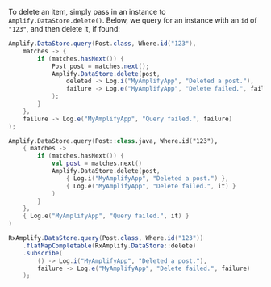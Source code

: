 To delete an item, simply pass in an instance to `Amplify.DataStore.delete()`.  Below, we query for an instance with an `id` of `"123"`, and then delete it, if found:

<amplify-block-switcher>
<amplify-block name="Java">

```java
Amplify.DataStore.query(Post.class, Where.id("123"),
    matches -> {
        if (matches.hasNext()) {
            Post post = matches.next();
            Amplify.DataStore.delete(post,
                deleted -> Log.i("MyAmplifyApp", "Deleted a post."),
                failure -> Log.e("MyAmplifyApp", "Delete failed.", failure)
            );
        }
    },
    failure -> Log.e("MyAmplifyApp", "Query failed.", failure)
);
```

</amplify-block>
<amplify-block name="Kotlin">

```kotlin
Amplify.DataStore.query(Post::class.java, Where.id("123"),
    { matches ->
        if (matches.hasNext()) {
            val post = matches.next()
            Amplify.DataStore.delete(post,
                { Log.i("MyAmplifyApp", "Deleted a post.") },
                { Log.e("MyAmplifyApp", "Delete failed.", it) }
            )
        }
    },
    { Log.e("MyAmplifyApp", "Query failed.", it) }
)
```

</amplify-block>
<amplify-block name="RxJava">

```java
RxAmplify.DataStore.query(Post.class, Where.id("123"))
    .flatMapCompletable(RxAmplify.DataStore::delete)
    .subscribe(
        () -> Log.i("MyAmplifyApp", "Deleted a post."),
        failure -> Log.e("MyAmplifyApp", "Delete failed.", failure)
    );
```

</amplify-block>
</amplify-block-switcher>